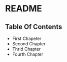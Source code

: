 # README #

## Table Of Contents
 - First Chapeter
 - Second Chapter
 - Thrid Chapter
 - Fourth Chapter

